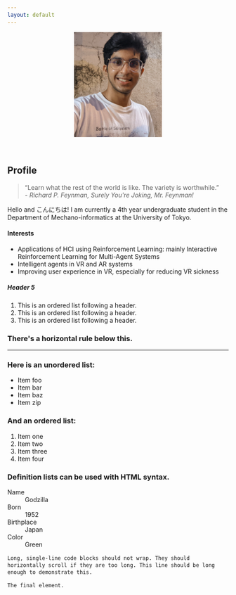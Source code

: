 ```yaml
---
layout: default
---
```

<p style="text-align:center;"><img src="/assets/images/photo1.jpg" alt="drawing" width="200"/></p>

<br>

## Profile


> “Learn what the rest of the world is like. The variety is worthwhile.” <br>
> <em> - Richard P. Feynman, Surely You're Joking, Mr. Feynman! </em>

Hello and こんにちは! I am currently a 4th year undergraduate student in the Department of Mechano-informatics at the University of Tokyo. 

#### Interests

* Applications of HCI using Reinforcement Learning: mainly Interactive Reinforcement Learning for Multi-Agent Systems
* Intelligent agents in VR and AR systems
* Improving user experience in VR, especially for reducing VR sickness

##### Header 5

1.  This is an ordered list following a header.
2.  This is an ordered list following a header.
3.  This is an ordered list following a header.


### There's a horizontal rule below this.

* * *

### Here is an unordered list:

*   Item foo
*   Item bar
*   Item baz
*   Item zip

### And an ordered list:

1.  Item one
1.  Item two
1.  Item three
1.  Item four



### Definition lists can be used with HTML syntax.

<dl>
<dt>Name</dt>
<dd>Godzilla</dd>
<dt>Born</dt>
<dd>1952</dd>
<dt>Birthplace</dt>
<dd>Japan</dd>
<dt>Color</dt>
<dd>Green</dd>
</dl>

```
Long, single-line code blocks should not wrap. They should horizontally scroll if they are too long. This line should be long enough to demonstrate this.
```

```
The final element.
```
